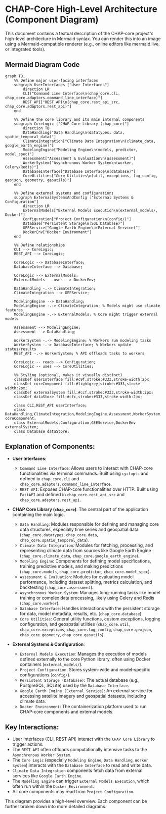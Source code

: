 # CHAP-Core High-Level Architecture (Component Diagram)

This document contains a textual description of the CHAP-core project's high-level architecture in Mermaid syntax. You can render this into an image using a Mermaid-compatible renderer (e.g., online editors like mermaid.live, or integrated tools).

## Mermaid Diagram Code

```mermaid
graph TD;
    %% Define major user-facing interfaces
    subgraph UserInterfaces ["User Interfaces"]
        direction LR
        CLI["Command Line Interface\n(chap_core.cli, chap_core.adaptors.command_line_interface)"]
        REST_API["REST API\n(chap_core.rest_api_src, chap_core.adaptors.rest_api)"]
    end

    %% Define the core library and its main internal components
    subgraph CoreLogic ["CHAP Core Library (chap_core)"]
        direction TB
        DataHandling["Data Handling\n(datatypes, data, spatio_temporal_data)"]
        ClimateIntegration["Climate Data Integration\n(climate_data, google_earth_engine)"]
        ModelingEngine["Modeling Engine\n(models, predictor, model_spec)"]
        Assessment["Assessment & Evaluation\n(assessment)"]
        WorkerSystem["Asynchronous Worker System\n(worker, Celery/Redis)"]
        DatabaseInterface["Database Interface\n(database)"]
        CoreUtilities["Core Utilities\n(util, exceptions, log_config, geojson, geometry, geoutils)"]
    end

    %% Define external systems and configurations
    subgraph ExternalSystemsAndConfig ["External Systems & Configuration"]
        direction LR
        ExternalModels["External Models Execution\n(external_models/, Docker)"]
        Configuration["Project Configuration\n(config/)"]
        Database["Persistent Storage\n(SQL Database)"]
        GEEService["Google Earth Engine\n(External Service)"]
        DockerEnv["Docker Environment"]
    end

    %% Define relationships
    CLI --> CoreLogic;
    REST_API --> CoreLogic;

    CoreLogic --> DatabaseInterface;
    DatabaseInterface --> Database;

    CoreLogic --> ExternalModels;
    ExternalModels -- uses --> DockerEnv;

    DataHandling -.-> ClimateIntegration;
    ClimateIntegration --> GEEService;

    ModelingEngine --> DataHandling;
    ModelingEngine -.-> ClimateIntegration; % Models might use climate features
    ModelingEngine -.-> ExternalModels; % Core might trigger external models

    Assessment --> ModelingEngine;
    Assessment --> DataHandling;

    WorkerSystem -.-> ModelingEngine; % Workers run modeling tasks
    WorkerSystem -.-> DatabaseInterface; % Workers update status/results
    REST_API -.-> WorkerSystem; % API offloads tasks to workers

    CoreLogic -- reads --> Configuration;
    CoreLogic -- uses --> CoreUtilities;

    %% Styling (optional, makes it visually distinct)
    classDef userInterface fill:#c9f,stroke:#333,stroke-width:2px;
    classDef coreComponent fill:#lightgrey,stroke:#333,stroke-width:2px;
    classDef externalSystem fill:#ccf,stroke:#333,stroke-width:2px;
    classDef dataStore fill:#cfc,stroke:#333,stroke-width:2px;

    class CLI,REST_API userInterface;
    class DataHandling,ClimateIntegration,ModelingEngine,Assessment,WorkerSystem,DatabaseInterface,CoreUtilities coreComponent;
    class ExternalModels,Configuration,GEEService,DockerEnv externalSystem;
    class Database dataStore;
```

## Explanation of Components:

- **User Interfaces**:

  - `Command Line Interface`: Allows users to interact with CHAP-core functionalities via terminal commands. Built using `cyclopts` and defined in `chap_core.cli` and `chap_core.adaptors.command_line_interface`.
  - `REST API`: Exposes CHAP-core functionalities over HTTP. Built using `FastAPI` and defined in `chap_core.rest_api_src` and `chap_core.adaptors.rest_api`.

- **CHAP Core Library (`chap_core`)**: The central part of the application containing the main logic.

  - `Data Handling`: Modules responsible for defining and managing core data structures, especially time series and geospatial data (`chap_core.datatypes`, `chap_core.data`, `chap_core.spatio_temporal_data`).
  - `Climate Data Integration`: Modules for fetching, processing, and representing climate data from sources like Google Earth Engine (`chap_core.climate_data`, `chap_core.google_earth_engine`).
  - `Modeling Engine`: Components for defining model specifications, training predictive models, and making predictions (`chap_core.models`, `chap_core.predictor`, `chap_core.model_spec`).
  - `Assessment & Evaluation`: Modules for evaluating model performance, including dataset splitting, metrics calculation, and backtesting (`chap_core.assessment`).
  - `Asynchronous Worker System`: Manages long-running tasks like model training or complex data processing, likely using Celery and Redis (`chap_core.worker`).
  - `Database Interface`: Handles interactions with the persistent storage for data, model metadata, results, etc. (`chap_core.database`).
  - `Core Utilities`: General utility functions, custom exceptions, logging configuration, and geospatial utilities (`chap_core.util`, `chap_core.exceptions`, `chap_core.log_config`, `chap_core.geojson`, `chap_core.geometry`, `chap_core.geoutils`).

- **External Systems & Configuration**:
  - `External Models Execution`: Manages the execution of models defined externally to the core Python library, often using Docker containers (`external_models/`).
  - `Project Configuration`: Stores system-wide and model-specific configurations (`config/`).
  - `Persistent Storage (Database)`: The actual database (e.g., PostgreSQL, SQLite) used by the `Database Interface`.
  - `Google Earth Engine (External Service)`: An external service for accessing satellite imagery and geospatial datasets, including climate data.
  - `Docker Environment`: The containerization platform used to run CHAP-core components and external models.

## Key Interactions:

- User Interfaces (CLI, REST API) interact with the `CHAP Core Library` to trigger actions.
- The `REST API` often offloads computationally intensive tasks to the `Asynchronous Worker System`.
- The `Core Logic` (especially `Modeling Engine`, `Data Handling`, `Worker System`) interacts with the `Database Interface` to read and write data.
- `Climate Data Integration` components fetch data from external services like `Google Earth Engine`.
- The `Modeling Engine` can trigger `External Models Execution`, which often run within the `Docker Environment`.
- All core components may read from `Project Configuration`.

This diagram provides a high-level overview. Each component can be further broken down into more detailed diagrams.
